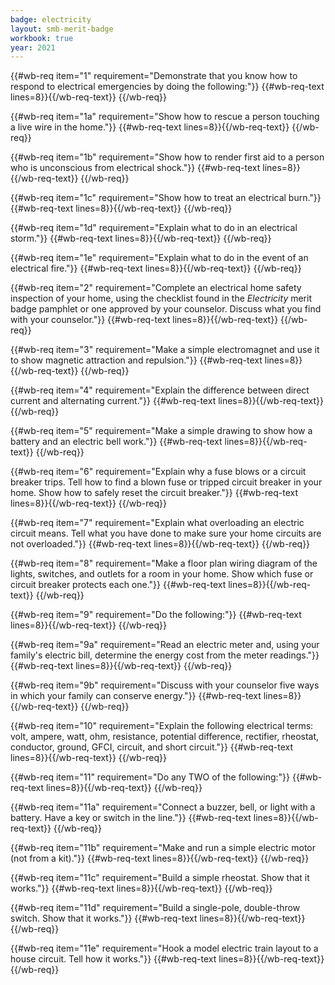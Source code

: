 ```yaml
---
badge: electricity
layout: smb-merit-badge
workbook: true
year: 2021
---
```



{{#wb-req item="1" requirement="Demonstrate that you know how to respond to electrical emergencies by doing the following:"}}
{{#wb-req-text lines=8}}{{/wb-req-text}}
{{/wb-req}}

{{#wb-req item="1a" requirement="Show how to rescue a person touching a live wire in the home."}}
{{#wb-req-text lines=8}}{{/wb-req-text}}
{{/wb-req}}

{{#wb-req item="1b" requirement="Show how to render first aid to a person who is unconscious from electrical shock."}}
{{#wb-req-text lines=8}}{{/wb-req-text}}
{{/wb-req}}

{{#wb-req item="1c" requirement="Show how to treat an electrical burn."}}
{{#wb-req-text lines=8}}{{/wb-req-text}}
{{/wb-req}}

{{#wb-req item="1d" requirement="Explain what to do in an electrical storm."}}
{{#wb-req-text lines=8}}{{/wb-req-text}}
{{/wb-req}}

{{#wb-req item="1e" requirement="Explain what to do in the event of an electrical fire."}}
{{#wb-req-text lines=8}}{{/wb-req-text}}
{{/wb-req}}

{{#wb-req item="2" requirement="Complete an electrical home safety inspection of your home, using the checklist found in the *Electricity* merit badge pamphlet or one approved by your counselor. Discuss what you find with your counselor."}}
{{#wb-req-text lines=8}}{{/wb-req-text}}
{{/wb-req}}

{{#wb-req item="3" requirement="Make a simple electromagnet and use it to show magnetic attraction and repulsion."}}
{{#wb-req-text lines=8}}{{/wb-req-text}}
{{/wb-req}}

{{#wb-req item="4" requirement="Explain the difference between direct current and alternating current."}}
{{#wb-req-text lines=8}}{{/wb-req-text}}
{{/wb-req}}

{{#wb-req item="5" requirement="Make a simple drawing to show how a battery and an electric bell work."}}
{{#wb-req-text lines=8}}{{/wb-req-text}}
{{/wb-req}}

{{#wb-req item="6" requirement="Explain why a fuse blows or a circuit breaker trips. Tell how to find a blown fuse or tripped circuit breaker in your home. Show how to safely reset the circuit breaker."}}
{{#wb-req-text lines=8}}{{/wb-req-text}}
{{/wb-req}}

{{#wb-req item="7" requirement="Explain what overloading an electric circuit means. Tell what you have done to make sure your home circuits are not overloaded."}}
{{#wb-req-text lines=8}}{{/wb-req-text}}
{{/wb-req}}

{{#wb-req item="8" requirement="Make a floor plan wiring diagram of the lights, switches, and outlets for a room in your home. Show which fuse or circuit breaker protects each one."}}
{{#wb-req-text lines=8}}{{/wb-req-text}}
{{/wb-req}}

{{#wb-req item="9" requirement="Do the following:"}}
{{#wb-req-text lines=8}}{{/wb-req-text}}
{{/wb-req}}

{{#wb-req item="9a" requirement="Read an electric meter and, using your family's electric bill, determine the energy cost from the meter readings."}}
{{#wb-req-text lines=8}}{{/wb-req-text}}
{{/wb-req}}

{{#wb-req item="9b" requirement="Discuss with your counselor five ways in which your family can conserve energy."}}
{{#wb-req-text lines=8}}{{/wb-req-text}}
{{/wb-req}}

{{#wb-req item="10" requirement="Explain the following electrical terms: volt, ampere, watt, ohm, resistance, potential difference, rectifier, rheostat, conductor, ground, GFCI, circuit, and short circuit."}}
{{#wb-req-text lines=8}}{{/wb-req-text}}
{{/wb-req}}

{{#wb-req item="11" requirement="Do any TWO of the following:"}}
{{#wb-req-text lines=8}}{{/wb-req-text}}
{{/wb-req}}

{{#wb-req item="11a" requirement="Connect a buzzer, bell, or light with a battery. Have a key or switch in the line."}}
{{#wb-req-text lines=8}}{{/wb-req-text}}
{{/wb-req}}

{{#wb-req item="11b" requirement="Make and run a simple electric motor (not from a kit)."}}
{{#wb-req-text lines=8}}{{/wb-req-text}}
{{/wb-req}}

{{#wb-req item="11c" requirement="Build a simple rheostat. Show that it works."}}
{{#wb-req-text lines=8}}{{/wb-req-text}}
{{/wb-req}}

{{#wb-req item="11d" requirement="Build a single-pole, double-throw switch. Show that it works."}}
{{#wb-req-text lines=8}}{{/wb-req-text}}
{{/wb-req}}

{{#wb-req item="11e" requirement="Hook a model electric train layout to a house circuit. Tell how it works."}}
{{#wb-req-text lines=8}}{{/wb-req-text}}
{{/wb-req}}
